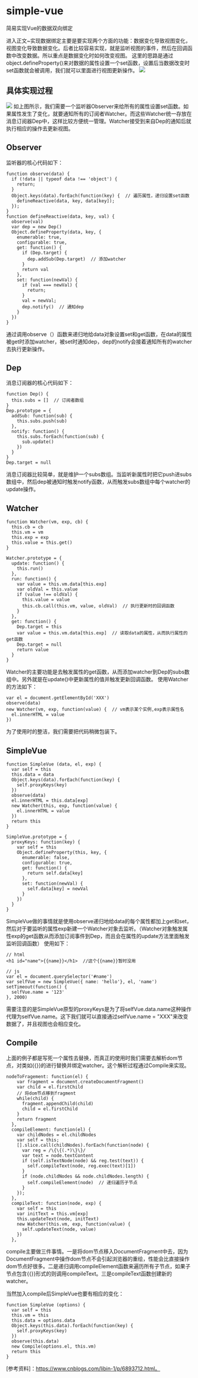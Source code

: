 # simple-vue
简易实现Vue的数据双向绑定

进入正文~实现数据绑定主要是要实现两个方面的功能：数据变化导致视图变化，视图变化导致数据变化。后者比较容易实现，就是监听视图的事件，然后在回调函数中改变数据。所以重点是数据变化时如何改变视图。
这里的思路是通过object.defineProperty()来对数据的属性设置一个set函数，设置后当数据改变时set函数就会被调用，我们就可以里面进行视图更新操作。
![](http://upload-images.jianshu.io/upload_images/8596343-7e2d5544d1007ca7.jpg?imageMogr2/auto-orient/strip%7CimageView2/2/w/1240)

## 具体实现过程
![](http://upload-images.jianshu.io/upload_images/8596343-51c78249123e8fc7.png?imageMogr2/auto-orient/strip%7CimageView2/2/w/1240)
如上图所示，我们需要一个监听器Observer来给所有的属性设置set函数。如果属性发生了变化，就要通知所有的订阅者Watcher。而这些Watcher统一存放在消息订阅器Dep中，这样比较方便统一管理。Watcher接受到来自Dep的通知后就执行相应的操作去更新视图。

## Observer
监听器的核心代码如下：
```
function observe(data) {
  if (!data || typeof data !== 'object') {
    return;
  }
  Object.keys(data).forEach(function(key) {  // 遍历属性，递归设置set函数
    defineReactive(data, key, data[key]);
  });
}
function defineReactive(data, key, val) {
  observe(val)
  var dep = new Dep()
  Object.defineProperty(data, key, {
    enumerable: true,
    configurable: true,
    get: function() {
      if (Dep.target) {
        dep.addSub(Dep.target)  // 添加watcher
      }
      return val
    },
    set: function(newVal) {
      if (val === newVal) {
        return;
      }
      val = newVal;
      dep.notify()  // 通知dep
    }
  })
}
```
通过调用observe（）函数来递归地给data对象设置set和get函数，在data的属性被get时添加watcher，被set时通知dep，dep的notify会接着通知所有的watcher去执行更新操作。

## Dep
消息订阅器的核心代码如下：
```
function Dep() {
  this.subs = []  // 订阅者数组
}
Dep.prototype = {
  addSub: function(sub) {
    this.subs.push(sub)
  },
  notify: function() {
    this.subs.forEach(function(sub) {
      sub.update()
    })
  }
}
Dep.target = null
```
消息订阅器比较简单，就是维护一个subs数组。当监听新属性时把它push进subs数组中，然后dep被通知时触发notify函数，从而触发subs数组中每个watcher的update操作。

## Watcher
```
function Watcher(vm, exp, cb) {
  this.cb = cb
  this.vm = vm
  this.exp = exp
  this.value = this.get()
}

Watcher.prototype = {
  update: function() {
    this.run()
  },
  run: function() {
    var value = this.vm.data[this.exp]
    var oldVal = this.value
    if (value !== oldVal) {
      this.value = value
      this.cb.call(this.vm, value, oldVal)  // 执行更新时的回调函数
    }
  },
  get: function() {
    Dep.target = this
    var value = this.vm.data[this.exp]  // 读取data的属性，从而执行属性的get函数
    Dep.target = null
    return value
  }
}
```
Watcher的主要功能是去触发属性的get函数，从而添加watcher到Dep的subs数组中。另外就是在update()中更新属性的值并触发更新回调函数。
使用Watcher的方法如下：
```
var el = document.getElementById('XXX')
observe(data)
new Watcher(vm, exp, function(value) {  // vm表示某个实例,exp表示属性名
  el.innerHTML = value
})
```
为了使用时的整洁，我们需要把代码稍微包装下。

## SimpleVue
```
function SimpleVue (data, el, exp) {
  var self = this
  this.data = data
  Object.keys(data).forEach(function(key) {
    self.proxyKeys(key)
  })
  observe(data)
  el.innerHTML = this.data[exp]
  new Watcher(this, exp, function(value) {
    el.innerHTML = value
  })
  return this
}

SimpleVue.prototype = {
  proxyKeys: function(key) {
    var self = this
    Object.defineProperty(this, key, {
      enumerable: false,
      configurable: true,
      get: function() {
        return self.data[key]
      },
      set: function(newVal) {
        self.data[key] = newVal
      }
    })
  }
}
```
SimpleVue做的事情就是使用observe递归地给data的每个属性都加上get和set，然后对于要监听的属性exp新建一个Watcher对象去监听。（Watcher对象触发属性exp的get函数从而添加订阅事件到Dep，而且会在属性的update方法里面触发监听回调函数）
使用如下：
```
// html
<h1 id="name">{{name}}</h1>  //这个{{name}}暂时没用

// js
var el = document.querySelector('#name')
var selfVue = new SimpleVue({ name: 'hello'}, el, 'name')
setTimeout(function() {
  selfVue.name = '123'
}, 2000)
```
需要注意的是SimpleVue原型的proxyKeys是为了将selfVue.data.name这种操作代理为selfVue.name。这下我们就可以直接通过selfVue.name = "XXX"来改变数据了，并且视图也会相应变化。

## Compile
上面的例子都是写死一个属性去替换，而真正的使用时我们需要去解析dom节点，对类如{{}}的进行替换并绑定watcher。这个解析过程通过Compile来实现。
```
nodeToFragement: function(el) {
    var fragment = document.createDocumentFragment()
    var child = el.firstChild
    // 将dom节点移到fragment
    while(child) {
      fragment.appendChild(child)
      child = el.firstChild
    }
    return fragment
  },
  compileElement: function(el) {
    var childNodes = el.childNodes
    var self = this;
    [].slice.call(childNodes).forEach(function(node) {
      var reg = /\{\{(.*)\}\}/
      var text = node.textContent
      if (self.isTextNode(node) && reg.test(text)) {
        self.compileText(node, reg.exec(text)[1])
      }
      if (node.childNodes && node.childNodes.length) {
        self.compileElement(node)  // 递归遍历子节点
      }
    });
  },
  compileText: function(node, exp) {
    var self = this
    var initText = this.vm[exp]
    this.updateText(node, initText)
    new Watcher(this.vm, exp, function(value) {
      self.updateText(node, value)
    })
  },
```
compile主要做三件事情。一是将dom节点移入DocumentFragment中去，因为DocumentFragment中操作dom节点不会引起浏览器的重绘，性能会比直接操作dom节点好很多。二是递归调用compileElement函数来遍历所有子节点，如果子节点包含{{}}形式的则调用compileText。三是compileText函数创建新的watcher。

当然加入compile后SimpleVue也要有相应的变化：
```
function SimpleVue (options) {
  var self = this
  this.vm = this
  this.data = options.data
  Object.keys(this.data).forEach(function(key) {
    self.proxyKeys(key)
  })
  observe(this.data)
  new Compile(options.el, this.vm)
  return this
}
```


[参考资料]：https://www.cnblogs.com/libin-1/p/6893712.html。